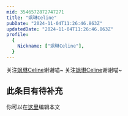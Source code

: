 ```yaml
---
mid: 3546572872747271
title: "飒琳Celine"
pubDate: "2024-11-04T11:26:46.863Z"
updatedDate: "2024-11-04T11:26:46.863Z"
profile:
  {
    Nickname: ["飒琳Celine"],
  }
---
```


关注[飒琳Celine](https://space.bilibili.com/3546572872747271)谢谢喵~ 关注[飒琳Celine](https://space.bilibili.com/3546572872747271)谢谢喵~

## 此条目有待补充
你可以在[这里](https://github.com/Yuhanawa/VTuber.ICU-Content/edit/master/v/飒琳Celine/index.md)编辑本文
